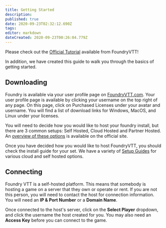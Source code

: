 ```yaml
---
title: Getting Started
description: 
published: true
date: 2020-09-23T02:32:12.690Z
tags: 
editor: markdown
dateCreated: 2020-09-23T00:26:04.779Z
---
```


Please check out the [Official Tutorial](https://foundryvtt.com/article/tutorial/) available from FoundryVTT!

In addition, we have created this guide to walk you through the basics of getting started.

## Downloading
Foundry is available via your user profile page on [FoundryVTT.com](https://foundryvtt.com).  Your user profile page is available by clicking your username on the top right of any page.  On this page, click on Purchased Licenses under your avatar and username.  You will find a list of download links for Windows, MacOS, and Linux under your licenses.

You will need to decide how you would like to host your foundry install, but there are 3 common setups: Self Hosted, Cloud Hosted and Partner Hosted. An [overview of these options](https://foundryvtt.com/article/hosting/) is available on the official site.

Once you have decided how you would like to host FoundryVTT, you should check the install guide for your set. We have a variety of [Setup Guides](/setup/hosting) for various cloud and self hosted options.

## Connecting
Foundry VTT is a self-hosted platform. This means that somebody is hosting a game on a server that they own or operate or rent. If you are not this person, you will need to contact the host for connection information. You will need an **IP & Port Number** or a **Domain Name**.

Once connected to the host's server, click on the **Select Player** dropdown, and click the username the host created for you. You may also need an **Access Key** before you can connect to the game.
